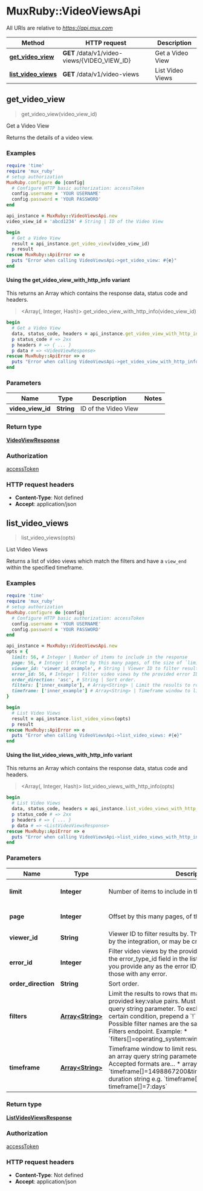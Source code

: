 # MuxRuby::VideoViewsApi

All URIs are relative to *https://api.mux.com*

| Method | HTTP request | Description |
| ------ | ------------ | ----------- |
| [**get_video_view**](VideoViewsApi.md#get_video_view) | **GET** /data/v1/video-views/{VIDEO_VIEW_ID} | Get a Video View |
| [**list_video_views**](VideoViewsApi.md#list_video_views) | **GET** /data/v1/video-views | List Video Views |


## get_video_view

> <VideoViewResponse> get_video_view(video_view_id)

Get a Video View

Returns the details of a video view.

### Examples

```ruby
require 'time'
require 'mux_ruby'
# setup authorization
MuxRuby.configure do |config|
  # Configure HTTP basic authorization: accessToken
  config.username = 'YOUR USERNAME'
  config.password = 'YOUR PASSWORD'
end

api_instance = MuxRuby::VideoViewsApi.new
video_view_id = 'abcd1234' # String | ID of the Video View

begin
  # Get a Video View
  result = api_instance.get_video_view(video_view_id)
  p result
rescue MuxRuby::ApiError => e
  puts "Error when calling VideoViewsApi->get_video_view: #{e}"
end
```

#### Using the get_video_view_with_http_info variant

This returns an Array which contains the response data, status code and headers.

> <Array(<VideoViewResponse>, Integer, Hash)> get_video_view_with_http_info(video_view_id)

```ruby
begin
  # Get a Video View
  data, status_code, headers = api_instance.get_video_view_with_http_info(video_view_id)
  p status_code # => 2xx
  p headers # => { ... }
  p data # => <VideoViewResponse>
rescue MuxRuby::ApiError => e
  puts "Error when calling VideoViewsApi->get_video_view_with_http_info: #{e}"
end
```

### Parameters

| Name | Type | Description | Notes |
| ---- | ---- | ----------- | ----- |
| **video_view_id** | **String** | ID of the Video View |  |

### Return type

[**VideoViewResponse**](VideoViewResponse.md)

### Authorization

[accessToken](../README.md#accessToken)

### HTTP request headers

- **Content-Type**: Not defined
- **Accept**: application/json


## list_video_views

> <ListVideoViewsResponse> list_video_views(opts)

List Video Views

Returns a list of video views which match the filters and have a `view_end` within the specified timeframe.

### Examples

```ruby
require 'time'
require 'mux_ruby'
# setup authorization
MuxRuby.configure do |config|
  # Configure HTTP basic authorization: accessToken
  config.username = 'YOUR USERNAME'
  config.password = 'YOUR PASSWORD'
end

api_instance = MuxRuby::VideoViewsApi.new
opts = {
  limit: 56, # Integer | Number of items to include in the response
  page: 56, # Integer | Offset by this many pages, of the size of `limit`
  viewer_id: 'viewer_id_example', # String | Viewer ID to filter results by. This value may be provided by the integration, or may be created by Mux.
  error_id: 56, # Integer | Filter video views by the provided error ID (as returned in the error_type_id field in the list video views endpoint). If you provide any as the error ID, this will filter the results to those with any error.
  order_direction: 'asc', # String | Sort order.
  filters: ['inner_example'], # Array<String> | Limit the results to rows that match conditions from provided key:value pairs. Must be provided as an array query string parameter.  To exclude rows that match a certain condition, prepend a `!` character to the dimension.  Possible filter names are the same as returned by the List Filters endpoint.  Example:    * `filters[]=operating_system:windows&filters[]=!country:US` 
  timeframe: ['inner_example'] # Array<String> | Timeframe window to limit results by. Must be provided as an array query string parameter (e.g. timeframe[]=).  Accepted formats are...    * array of epoch timestamps e.g. `timeframe[]=1498867200&timeframe[]=1498953600`   * duration string e.g. `timeframe[]=24:hours or timeframe[]=7:days` 
}

begin
  # List Video Views
  result = api_instance.list_video_views(opts)
  p result
rescue MuxRuby::ApiError => e
  puts "Error when calling VideoViewsApi->list_video_views: #{e}"
end
```

#### Using the list_video_views_with_http_info variant

This returns an Array which contains the response data, status code and headers.

> <Array(<ListVideoViewsResponse>, Integer, Hash)> list_video_views_with_http_info(opts)

```ruby
begin
  # List Video Views
  data, status_code, headers = api_instance.list_video_views_with_http_info(opts)
  p status_code # => 2xx
  p headers # => { ... }
  p data # => <ListVideoViewsResponse>
rescue MuxRuby::ApiError => e
  puts "Error when calling VideoViewsApi->list_video_views_with_http_info: #{e}"
end
```

### Parameters

| Name | Type | Description | Notes |
| ---- | ---- | ----------- | ----- |
| **limit** | **Integer** | Number of items to include in the response | [optional][default to 25] |
| **page** | **Integer** | Offset by this many pages, of the size of &#x60;limit&#x60; | [optional][default to 1] |
| **viewer_id** | **String** | Viewer ID to filter results by. This value may be provided by the integration, or may be created by Mux. | [optional] |
| **error_id** | **Integer** | Filter video views by the provided error ID (as returned in the error_type_id field in the list video views endpoint). If you provide any as the error ID, this will filter the results to those with any error. | [optional] |
| **order_direction** | **String** | Sort order. | [optional] |
| **filters** | [**Array&lt;String&gt;**](String.md) | Limit the results to rows that match conditions from provided key:value pairs. Must be provided as an array query string parameter.  To exclude rows that match a certain condition, prepend a &#x60;!&#x60; character to the dimension.  Possible filter names are the same as returned by the List Filters endpoint.  Example:    * &#x60;filters[]&#x3D;operating_system:windows&amp;filters[]&#x3D;!country:US&#x60;  | [optional] |
| **timeframe** | [**Array&lt;String&gt;**](String.md) | Timeframe window to limit results by. Must be provided as an array query string parameter (e.g. timeframe[]&#x3D;).  Accepted formats are...    * array of epoch timestamps e.g. &#x60;timeframe[]&#x3D;1498867200&amp;timeframe[]&#x3D;1498953600&#x60;   * duration string e.g. &#x60;timeframe[]&#x3D;24:hours or timeframe[]&#x3D;7:days&#x60;  | [optional] |

### Return type

[**ListVideoViewsResponse**](ListVideoViewsResponse.md)

### Authorization

[accessToken](../README.md#accessToken)

### HTTP request headers

- **Content-Type**: Not defined
- **Accept**: application/json

